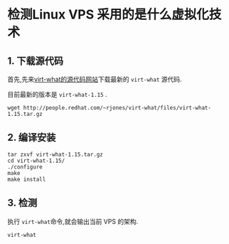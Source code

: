 # 检测Linux VPS 采用的是什么虚拟化技术

## 1. 下载源代码 

首先,先来[virt-what的源代码网站](https://people.redhat.com/%7Erjones/virt-what/files/)下载最新的 `virt-what` 源代码.
  
目前最新的版本是 `virt-what-1.15` .

```
wget http://people.redhat.com/~rjones/virt-what/files/virt-what-1.15.tar.gz
```


## 2. 编译安装 

```
tar zxvf virt-what-1.15.tar.gz
cd virt-what-1.15/
./configure
make
make install
```


## 3. 检测 

执行 `virt-what`命令,就会输出当前 VPS 的架构.

```
virt-what
```




